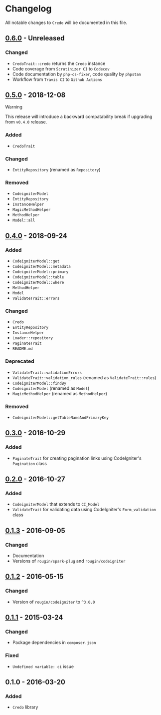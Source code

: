 # Changelog

All notable changes to `Credo` will be documented in this file.

## [0.6.0](https://github.com/rougin/credo/compare/v0.5.0...v0.6.0) - Unreleased

### Changed
- `CredoTrait::credo` returns the `Credo` instance
- Code coverage from `Scrutinizer CI` to `Codecov`
- Code documentation by `php-cs-fixer`, code quality by `phpstan`
- Workflow from `Travis CI` to `Github Actions`

## [0.5.0](https://github.com/rougin/credo/compare/v0.4.0...v0.5.0) - 2018-12-08

> [!WARNING]
> This release will introduce a backward compatability break if upgrading from `v0.4.0` release.

### Added
- `CredoTrait`

### Changed
- `EntityRepository` (renamed as `Repository`)

### Removed
- `CodeigniterModel`
- `EntityRepository`
- `InstanceHelper`
- `MagicMethodHelper`
- `MethodHelper`
- `Model::all`

## [0.4.0](https://github.com/rougin/credo/compare/v0.3.0...v0.4.0) - 2018-09-24

### Added
- `CodeigniterModel::get`
- `CodeigniterModel::metadata`
- `CodeigniterModel::primary`
- `CodeigniterModel::table`
- `CodeigniterModel::where`
- `MethodHelper`
- `Model`
- `ValidateTrait::errors`

### Changed
- `Credo`
- `EntityRepository`
- `InstanceHelper`
- `Loader::repository`
- `PaginateTrait`
- `README.md`

### Deprecated
- `ValidateTrait::validationErrors`
- `ValidateTrait::validation_rules` (renamed as `ValidateTrait::rules`)
- `CodeigniterModel::findBy`
- `CodeigniterModel` (renamed as `Model`)
- `MagicMethodHelper` (renamed as `MethodHelper`)

### Removed
- `CodeigniterModel::getTableNameAndPrimaryKey`

## [0.3.0](https://github.com/rougin/credo/compare/v0.2.0...v0.3.0) - 2016-10-29

### Added
- `PaginateTrait` for creating pagination links using CodeIgniter's `Pagination` class

## [0.2.0](https://github.com/rougin/credo/compare/v0.1.3...v0.2.0) - 2016-10-27

### Added
- `CodeigniterModel` that extends to `CI_Model`
- `ValidateTrait` for validating data using CodeIgniter's `Form_validation` class

## [0.1.3](https://github.com/rougin/credo/compare/v0.1.1...v0.1.3) - 2016-09-05

### Changed
- Documentation
- Versions of `rougin/spark-plug` and `rougin/codeigniter`

## [0.1.2](https://github.com/rougin/credo/compare/v0.1.1...v0.1.2) - 2016-05-15

### Changed
- Version of `rougin/codeigniter` to `^3.0.0`

## [0.1.1](https://github.com/rougin/describe/compare/v0.1.0...v0.1.1) - 2015-03-24

### Changed
- Package dependencies in `composer.json`

### Fixed
- `Undefined variable: ci` issue

## 0.1.0 - 2016-03-20

### Added
- `Credo` library